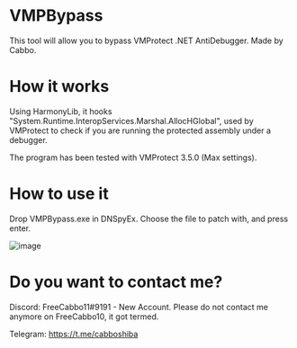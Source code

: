 # VMPBypass

This tool will allow you to bypass VMProtect .NET AntiDebugger. Made by Cabbo.

# How it works

Using HarmonyLib, it hooks "System.Runtime.InteropServices.Marshal.AllocHGlobal", used by VMProtect to check if you are running the protected assembly under a debugger.

The program has been tested with VMProtect 3.5.0 (Max settings).

# How to use it

Drop VMPBypass.exe in DNSpyEx. Choose the file to patch with, and press enter.

![image](https://user-images.githubusercontent.com/92642446/218316572-bc266ac2-3dbe-490c-86e9-24ca0a174601.png)


# Do you want to contact me?

Discord: FreeCabbo11#9191 - New Account. Please do not contact me anymore on FreeCabbo10, it got termed.

Telegram: https://t.me/cabboshiba
